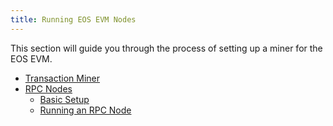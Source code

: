 ```yaml
---
title: Running EOS EVM Nodes
---
```


This section will guide you through the process of setting up a miner for the EOS EVM.

* [Transaction Miner](./10_transaction-miner.md)
* [RPC Nodes](./20_rpc-nodes/index.md)
  * [Basic Setup](./20_rpc-nodes/10_basic-setup.md)
  * [Running an RPC Node](./20_rpc-nodes/20_run-a-node.md)
